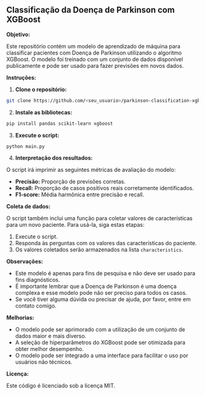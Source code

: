 ## Classificação da Doença de Parkinson com XGBoost

**Objetivo:**

Este repositório contém um modelo de aprendizado de máquina para classificar pacientes com Doença de Parkinson utilizando o algoritmo XGBoost. O modelo foi treinado com um conjunto de dados disponível publicamente e pode ser usado para fazer previsões em novos dados.

**Instruções:**

1. **Clone o repositório:**

```bash
git clone https://github.com/<seu_usuario>/parkinson-classification-xgboost.git
```

2. **Instale as bibliotecas:**

```bash
pip install pandas scikit-learn xgboost
```

3. **Execute o script:**

```bash
python main.py
```

4. **Interpretação dos resultados:**

O script irá imprimir as seguintes métricas de avaliação do modelo:

* **Precisão:** Proporção de previsões corretas.
* **Recall:** Proporção de casos positivos reais corretamente identificados.
* **F1-score:** Média harmônica entre precisão e recall.

**Coleta de dados:**

O script também inclui uma função para coletar valores de características para um novo paciente. Para usá-la, siga estas etapas:

1. Execute o script.
2. Responda às perguntas com os valores das características do paciente.
3. Os valores coletados serão armazenados na lista `characteristics`.

**Observações:**

* Este modelo é apenas para fins de pesquisa e não deve ser usado para fins diagnósticos.
* É importante lembrar que a Doença de Parkinson é uma doença complexa e esse modelo pode não ser preciso para todos os casos.
* Se você tiver alguma dúvida ou precisar de ajuda, por favor, entre em contato comigo.

**Melhorias:**

* O modelo pode ser aprimorado com a utilização de um conjunto de dados maior e mais diverso.
* A seleção de hiperparâmetros do XGBoost pode ser otimizada para obter melhor desempenho.
* O modelo pode ser integrado a uma interface para facilitar o uso por usuários não técnicos.

**Licença:**

Este código é licenciado sob a licença MIT.
